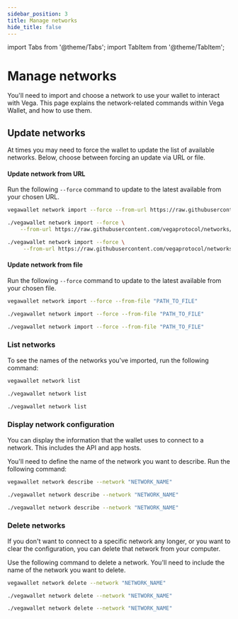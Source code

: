 ```yaml
---
sidebar_position: 3
title: Manage networks
hide_title: false
---
```


import Tabs from '@theme/Tabs';
import TabItem from '@theme/TabItem';

# Manage networks

You'll need to import and choose a network to use your wallet to interact with Vega. This page explains the network-related commands within Vega Wallet, and how to use them. 

## Update networks

At times you may need to force the wallet to update the list of available networks. Below, choose between forcing an update via URL or file. 

#### Update network from URL

Run the following `--force` command to update to the latest available from your chosen URL.  

<Tabs groupId="operating-systems">
<TabItem value="windows" label="Windows">

```bash
vegawallet network import --force --from-url https://raw.githubusercontent.com/vegaprotocol/networks/master/mainnet1/mainnet1.toml
```
</TabItem>
<TabItem value="mac" label="MacOS">

```bash
./vegawallet network import --force \
    --from-url https://raw.githubusercontent.com/vegaprotocol/networks/master/mainnet1/mainnet1.toml
```
</TabItem>
<TabItem value="linux" label="Linux">

```bash
./vegawallet network import --force \
     --from-url https://raw.githubusercontent.com/vegaprotocol/networks/master/mainnet1/mainnet1.toml
```
</TabItem>
</Tabs>

#### Update network from file

Run the following `--force` command to update to the latest available from your chosen file.  

<Tabs groupId="operating-systems">
<TabItem value="windows" label="Windows">

```bash
vegawallet network import --force --from-file "PATH_TO_FILE"
```
</TabItem>
<TabItem value="mac" label="MacOS">

```bash
./vegawallet network import --force --from-file "PATH_TO_FILE"
```
</TabItem>
<TabItem value="linux" label="Linux">

```bash
./vegawallet network import --force --from-file "PATH_TO_FILE"
```
</TabItem>

</Tabs>

### List networks 

To see the names of the networks you've imported, run the following command: 

<Tabs groupId="operating-systems">
<TabItem value="windows" label="Windows">

```bash
vegawallet network list
```
</TabItem>
<TabItem value="mac" label="MacOS">

```bash
./vegawallet network list
```
</TabItem>
<TabItem value="linux" label="Linux">

```bash
./vegawallet network list
```
</TabItem>

</Tabs>

### Display network configuration 

You can display the information that the wallet uses to connect to a network. This includes the API and app hosts. 

You'll need to define the name of the network you want to describe.  Run the following command: 

<Tabs groupId="operating-systems">
<TabItem value="windows" label="Windows">

```bash
vegawallet network describe --network "NETWORK_NAME"
```
</TabItem>
<TabItem value="mac" label="MacOS">

```bash
./vegawallet network describe --network "NETWORK_NAME"
```
</TabItem>
<TabItem value="linux" label="Linux">

```bash
./vegawallet network describe --network "NETWORK_NAME"
```
</TabItem>

</Tabs>

### Delete networks 

If you don't want to connect to a specific network any longer, or you want to clear the configuration, you can delete that network from your computer. 

Use the following command to delete a network. You'll need to include the name of the network you want to delete. 

<Tabs groupId="operating-systems">
<TabItem value="windows" label="Windows">

```bash
vegawallet network delete --network "NETWORK_NAME"
```
</TabItem>
<TabItem value="mac" label="MacOS">

```bash
./vegawallet network delete --network "NETWORK_NAME"
```
</TabItem>
<TabItem value="linux" label="Linux">

```bash
./vegawallet network delete --network "NETWORK_NAME"
```
</TabItem>

</Tabs>
